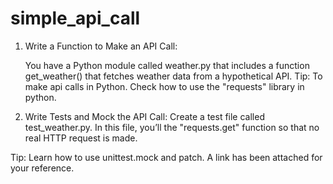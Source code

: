 # simple_api_call

1. Write a Function to Make an API Call:

    You have a Python module called weather.py that includes a function get_weather() that fetches weather data from a hypothetical API. Tip: To make api calls in Python. Check how to use the "requests" library in python.

2. Write Tests and Mock the API Call:
Create a test file called test_weather.py. In this file, you’ll the "requests.get" function so that no real HTTP request is made.

Tip: Learn how to use unittest.mock and patch. A link has been attached for your reference.